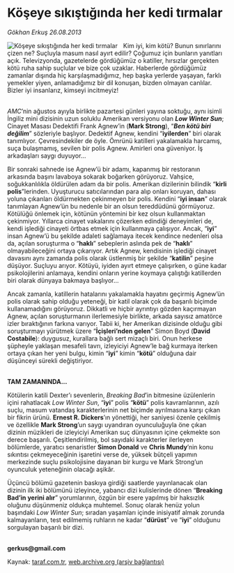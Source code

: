 # Köşeye sıkıştığında her kedi tırmalar

*Gökhan Erkuş 26.08.2013*

<div class="yazi"><img align="left" alt="Köşeye sıkıştığında her kedi tırmalar" border="0" src="http://www.taraf.com.tr/fotoraflar/makaleler/koseye-sikistiginda-her-kedi-tirmalar_7284_orijinal.jpg" style="border-right-width:10px; border-color:#FFFFFF"/><p>Kim iyi, kim kötü? Bunun sınırlarını çizen ne? Suçluyla masum nasıl ayırt edilir? Çoğumuz için bunların yanıtları açık. Televizyonda, gazetelerde gördüğümüz o katiller, hırsızlar gerçekten kötü ruha sahip suçlular ve bize çok uzaklar. Haberlerde gördüğümüz zamanlar dışında hiç karşılaşmadığımız, hep başka yerlerde yaşayan, farklı yemekler yiyen, anlamadığımız bir dil konuşan, bizden olmayan canlılar. Bizler iyi insanlarız, kimseyi incitmeyiz!</p>
<p><i><br/>AMC</i>’nin ağustos ayıyla birlikte pazartesi günleri yayına soktuğu, aynı isimli İngiliz mini dizisinin uzun soluklu Amerikan versiyonu olan <b><i>Low Winter Sun</i></b>; Cinayet Masası Dedektifi Frank Agnew’in (<b>Mark Strong</b>), “<b><i>Ben kötü biri değilim</i></b>” sözleriyle başlıyor. Dedektif Agnew, kendini “<b>iyilerden</b>” biri olarak tanımlıyor. Çevresindekiler de öyle. Ömrünü katilleri yakalamakla harcamış, suça bulaşmamış, sevilen bir polis Agnew. Amirleri ona güveniyor. İş arkadaşları saygı duyuyor... </p>
<p>Bir sonraki sahnede ise Agnew’ü bir adamı, kapanmış bir restoranın arkasında başını lavaboya sokarak boğarken görüyoruz. Vahşice, soğukkanlılıkla öldürülen adam da bir polis. Amerikan dizilerinin bilindik “<b>kirli polis</b>”lerinden. Uyuşturucu satıcılarından para alıp onları koruyan, dahası yoluna çıkanları öldürmekten çekinmeyen bir polis. Kendini “<b>iyi insan</b>” olarak tanımlayan Agnew’ün bu nedenle bir an olsun tereddüdünü görmüyoruz. Kötülüğü önlemek için, kötünün yöntemini bir kez olsun kullanmaktan çekinmiyor. Yıllarca cinayet vakalarını çözerken edindiği deneyimleri de, kendi işlediği cinayeti örtbas etmek için kullanmaya çalışıyor. Ancak, “<b>iyi</b>” insan Agnew’ü bu şekilde adaleti sağlamaya itecek kendince nedenleri olsa da, açılan soruşturma o “<b>haklı</b>” sebeplerin aslında pek de “<b>haklı</b>” olmayabileceğini ortaya çıkarıyor. Artık Agnew, kendisinin işlediği cinayet davasını aynı zamanda polis olarak üstlenmiş bir şekilde “<b>katilin</b>” peşine düşüyor. Suçluyu arıyor. Kötüyü, iyiden ayırt etmeye çalışırken, o güne kadar psikolojilerini anlamaya, kendini onların yerine koymaya çalıştığı katillerden biri olarak dünyaya bakmaya başlıyor...</p>
<p>Ancak zamanla, katillerin hatalarını yakalamakla hayatını geçirmiş Agnew’ün polis olarak sahip olduğu yeteneği, bir katil olarak çok da başarılı biçimde kullanamadığını görüyoruz. Dikkatli ve hiçbir ayrıntıyı gözden kaçırmayan Agnew, açılan soruşturmanın ilerlemesiyle birlikte, arkada sayısız amatörce izler bıraktığının farkına varıyor. Tabii ki, her Amerikan dizisinde olduğu gibi soruşturmayı yürütmek üzere “<b>İçişleri’nden gelen</b>” Simon Boyd (<b>David Costabile</b>): duygusuz, kurallara bağlı sert mizaçlı biri. Onun herkese şüpheyle yaklaşan mesafeli tavrı, izleyiciyi Agnew’le bağ kurmaya iterken ortaya çıkan her yeni bulgu, kimin “<b>iyi</b>” kimin “<b>kötü</b>” olduğuna dair düşünceyi sürekli değiştiriyor. </p>
<p><b><br/>TAM ZAMANINDA...</b></p>
<p>Kötülerin katili Dexter’ı sevenlerin, <i>Breaking Bad</i>’in bitmesine üzülenlerin içini rahatlacak <i>Low Winter Sun</i>, “<b>iyi</b>” polis “<b>kötü</b>” polis kavramlarının, azılı suçlu, masum vatandaş karakterlerinin net biçimde ayrılmasına karşı çıkan bir fikrin ürünü. <b>Ernest R. Dickers</b>’ın yönettiği, her saniyesi özenle çekilmiş ve özellikle <b>Mark Strong</b>’un saygı uyandıran oyunculuğuyla öne çıkan dizinin müzikleri de izleyiciyi Amerikan suç dünyasının içine çekmekte son derece başarılı. Çeşitlendirilmiş, bol sayıdaki karakterler ilerleyen bölümlerde, yaratıcı senaristler <b>Simon Donald</b> ve <b>Chris Mundy</b>’nin konu sıkıntısı çekmeyeceğinin işaretini verse de, yüksek bütçeli yapımın merkezinde suçlu psikolojisine dayanan bir kurgu ve Mark Strong’un oyunculuk yeteneğinin olacağı aşikâr. </p>
<p>Üçüncü bölümü gazetenin baskıya girdiği saatlerde yayınlanacak olan dizinin ilk iki bölümünü izleyince, yabancı dizi kulislerinde dönen “<b>Breaking Bad’in yerini alır</b>” yorumlarının, özgün bir esere yapılmış bir haksızlık oluğunu düşünmeniz oldukça muhtemel. Sonuç olarak henüz yolun başındaki <i>Low Winter Sun</i>; sıradan yaşamları içinde inisiyatif almak zorunda kalmayanların, test edilmemiş ruhların ne kadar “<b>dürüst</b>” ve “<b>iyi</b>” olduğunu sorgulayan başarılı bir dizi. </p><b>
<p><br/>gerkus@gmail.com</p>
</b>
</div>

Kaynak: [taraf.com.tr](http://www.taraf.com.tr:80/gokhan-erkus/makale-koseye-sikistiginda-her-kedi-tirmalar.htm), [web.archive.org (arşiv bağlantısı)](http://web.archive.org/web/20130827183011/http://www.taraf.com.tr:80/gokhan-erkus/makale-koseye-sikistiginda-her-kedi-tirmalar.htm)
